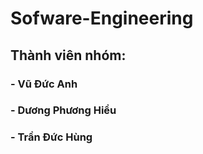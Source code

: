 # Sofware-Engineering
## Thành viên nhóm:
### - Vũ Đức Anh
### - Dương Phương Hiểu
### - Trần Đức Hùng
